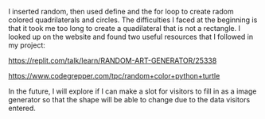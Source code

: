 I inserted random, then used define and the for loop to create radom colored quadrilaterals and circles. The difficulties I faced at the beginning is that it took me too long to create a quadilateral that is not a rectangle. I looked up on the website and found two useful resources that I followed in my project:

https://replit.com/talk/learn/RANDOM-ART-GENERATOR/25338

https://www.codegrepper.com/tpc/random+color+python+turtle

In the future, I will explore if I can make a slot for visitors to fill in as a image generator so that the shape will be able to change due to the data visitors entered.
